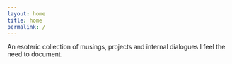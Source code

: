 ```yaml
---
layout: home
title: home
permalink: /
---
```


An esoteric collection of musings, projects and internal dialogues I feel the need to document.
